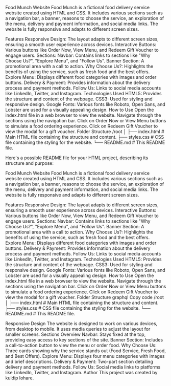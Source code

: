 Food Munch Website
Food Munch is a fictional food delivery service website created using HTML and CSS. It includes various sections such as a navigation bar, a banner, reasons to choose the service, an exploration of the menu, delivery and payment information, and social media links. The website is fully responsive and adapts to different screen sizes.

Features
Responsive Design: The layout adapts to different screen sizes, ensuring a smooth user experience across devices.
Interactive Buttons: Various buttons like Order Now, View Menu, and Redeem Gift Voucher to engage users.
Sections:
Navbar: Contains links to sections like "Why Choose Us?", "Explore Menu", and "Follow Us".
Banner Section: A promotional area with a call to action.
Why Choose Us?: Highlights the benefits of using the service, such as fresh food and the best offers.
Explore Menu: Displays different food categories with images and order buttons.
Delivery & Payment: Provides information about the delivery process and payment methods.
Follow Us: Links to social media accounts like LinkedIn, Twitter, and Instagram.
Technologies Used
HTML5: Provides the structure and content of the webpage.
CSS3: Used for styling and responsive design.
Google Fonts: Various fonts like Roboto, Open Sans, and Lobster are used for a visually appealing design.
How to Use
Open the index.html file in a web browser to view the website.
Navigate through the sections using the navigation bar.
Click on Order Now or View Menu buttons to simulate a food ordering experience.
Click on Redeem Gift Voucher to view the modal for a gift voucher.
Folder Structure
/root
│
├── index.html       # Main HTML file containing the structure and content.
├── styles.css       # CSS file containing the styling for the website.
└── README.md        # This README file.

Here's a possible README file for your HTML project, describing its structure and purpose:

Food Munch Website
Food Munch is a fictional food delivery service website created using HTML and CSS. It includes various sections such as a navigation bar, a banner, reasons to choose the service, an exploration of the menu, delivery and payment information, and social media links. The website is fully responsive and adapts to different screen sizes.

Features
Responsive Design: The layout adapts to different screen sizes, ensuring a smooth user experience across devices.
Interactive Buttons: Various buttons like Order Now, View Menu, and Redeem Gift Voucher to engage users.
Sections:
Navbar: Contains links to sections like "Why Choose Us?", "Explore Menu", and "Follow Us".
Banner Section: A promotional area with a call to action.
Why Choose Us?: Highlights the benefits of using the service, such as fresh food and the best offers.
Explore Menu: Displays different food categories with images and order buttons.
Delivery & Payment: Provides information about the delivery process and payment methods.
Follow Us: Links to social media accounts like LinkedIn, Twitter, and Instagram.
Technologies Used
HTML5: Provides the structure and content of the webpage.
CSS3: Used for styling and responsive design.
Google Fonts: Various fonts like Roboto, Open Sans, and Lobster are used for a visually appealing design.
How to Use
Open the index.html file in a web browser to view the website.
Navigate through the sections using the navigation bar.
Click on Order Now or View Menu buttons to simulate a food ordering experience.
Click on Redeem Gift Voucher to view the modal for a gift voucher.
Folder Structure
graphql
Copy code
/root
│
├── index.html       # Main HTML file containing the structure and content.
├── styles.css       # CSS file containing the styling for the website.
└── README.md        # This README file.

Responsive Design
The website is designed to work on various devices, from desktop to mobile. It uses media queries to adjust the layout for smaller screens.
Sections Overview
Navbar: Stays fixed at the top, providing easy access to key sections of the site.
Banner Section: Includes a call-to-action button to view the menu or order food.
Why Choose Us: Three cards showing why the service stands out (Food Service, Fresh Food, and Best Offers).
Explore Menu: Displays four menu categories with images and brief descriptions.
Delivery & Payment: Two-part section detailing delivery and payment methods.
Follow Us: Social media links to platforms like LinkedIn, Twitter, and Instagram.
Author
This project was created by kuldip lohare.
